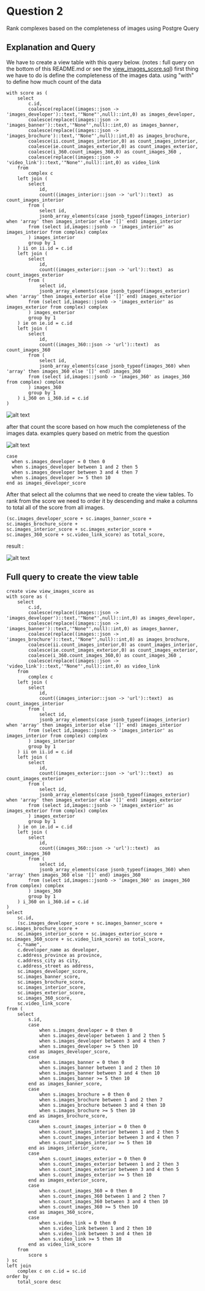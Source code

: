 # Question 2

Rank complexes based on the completeness of images using Postgre Query

## Explanation and Query

We have to create a view table with this query below. (notes : full query on the bottom of this README.md or see the [view_images_score.sql](https://github.com/jodiesamuel/test_spacestock/blob/master/question2/view_images_score.sql))
first thing we have to do is define the completeness of the images data. using "with" to define how much count of the data

```
with score as (
	select 
		c.id,
		coalesce(replace((images::json -> 'images_developer')::text,'"None"',null)::int,0) as images_developer,
		coalesce(replace((images::json -> 'images_banner')::text,'"None"',null)::int,0) as images_banner,
		coalesce(replace((images::json -> 'images_brochure')::text,'"None"',null)::int,0) as images_brochure,
		coalesce(ii.count_images_interior,0) as count_images_interior,
		coalesce(ie.count_images_exterior,0) as count_images_exterior,
		coalesce(i_360.count_images_360,0) as count_images_360 ,
		coalesce(replace((images::json -> 'video_link')::text,'"None"',null)::int,0) as video_link
	from 
		complex c 
	left join (
		select 
			id,
			count((images_interior::json -> 'url')::text)  as count_images_interior
		from (
			select id,
			jsonb_array_elements(case jsonb_typeof(images_interior) when 'array' then images_interior else '[]' end) images_interior
		from (select id,images::jsonb -> 'images_interior' as images_interior from complex) complex 
		) images_interior
		group by 1
	) ii on ii.id = c.id 
	left join (
		select 
			id,
			count((images_exterior::json -> 'url')::text)  as count_images_exterior
		from (
			select id,
			jsonb_array_elements(case jsonb_typeof(images_exterior) when 'array' then images_exterior else '[]' end) images_exterior
		from (select id,images::jsonb -> 'images_exterior' as images_exterior from complex) complex 
		) images_exterior
		group by 1
	) ie on ie.id = c.id 
	left join (
		select 
			id,
			count((images_360::json -> 'url')::text)  as count_images_360
		from (
			select id,
			jsonb_array_elements(case jsonb_typeof(images_360) when 'array' then images_360 else '[]' end) images_360
		from (select id,images::jsonb -> 'images_360' as images_360 from complex) complex 
		) images_360
		group by 1
	) i_360 on i_360.id = c.id 
)
```

![alt text](https://github.com/jodiesamuel/test_spacestock/blob/master/pictures/count_images.png)

after that count the score based on how much the completeness of the images data. examples query based on metric from the question

![alt text](https://github.com/jodiesamuel/test_spacestock/blob/master/pictures/metric.png)

```
case 
  when s.images_developer = 0 then 0
  when s.images_developer between 1 and 2 then 5
  when s.images_developer between 3 and 4 then 7
  when s.images_developer >= 5 then 10
end as images_developer_score
```

After that select all the columns that we need to create the view tables. To rank from the score we need to order it by descending and make a columns to total all of the score from all images.

```
(sc.images_developer_score + sc.images_banner_score + sc.images_brochure_score + 
sc.images_interior_score + sc.images_exterior_score + sc.images_360_score + sc.video_link_score) as total_score,
```

result : 

![alt text](https://github.com/jodiesamuel/test_spacestock/blob/master/pictures/view_images_score.png)

## Full query to create the view table
```
create view view_images_score as 	
with score as (
	select 
		c.id,
		coalesce(replace((images::json -> 'images_developer')::text,'"None"',null)::int,0) as images_developer,
		coalesce(replace((images::json -> 'images_banner')::text,'"None"',null)::int,0) as images_banner,
		coalesce(replace((images::json -> 'images_brochure')::text,'"None"',null)::int,0) as images_brochure,
		coalesce(ii.count_images_interior,0) as count_images_interior,
		coalesce(ie.count_images_exterior,0) as count_images_exterior,
		coalesce(i_360.count_images_360,0) as count_images_360 ,
		coalesce(replace((images::json -> 'video_link')::text,'"None"',null)::int,0) as video_link
	from 
		complex c 
	left join (
		select 
			id,
			count((images_interior::json -> 'url')::text)  as count_images_interior
		from (
			select id,
			jsonb_array_elements(case jsonb_typeof(images_interior) when 'array' then images_interior else '[]' end) images_interior
		from (select id,images::jsonb -> 'images_interior' as images_interior from complex) complex 
		) images_interior
		group by 1
	) ii on ii.id = c.id 
	left join (
		select 
			id,
			count((images_exterior::json -> 'url')::text)  as count_images_exterior
		from (
			select id,
			jsonb_array_elements(case jsonb_typeof(images_exterior) when 'array' then images_exterior else '[]' end) images_exterior
		from (select id,images::jsonb -> 'images_exterior' as images_exterior from complex) complex 
		) images_exterior
		group by 1
	) ie on ie.id = c.id 
	left join (
		select 
			id,
			count((images_360::json -> 'url')::text)  as count_images_360
		from (
			select id,
			jsonb_array_elements(case jsonb_typeof(images_360) when 'array' then images_360 else '[]' end) images_360
		from (select id,images::jsonb -> 'images_360' as images_360 from complex) complex 
		) images_360
		group by 1
	) i_360 on i_360.id = c.id 
)
select 
	sc.id,
	(sc.images_developer_score + sc.images_banner_score + sc.images_brochure_score + 
	sc.images_interior_score + sc.images_exterior_score + sc.images_360_score + sc.video_link_score) as total_score,
	c."name",
	c.developer_name as developer,
	c.address_province as province, 
	c.address_city as city,
	c.address_street as address,
	sc.images_developer_score,
	sc.images_banner_score,
	sc.images_brochure_score,
	sc.images_interior_score,
	sc.images_exterior_score,
	sc.images_360_score,
	sc.video_link_score
from (
	select 
		s.id,
		case 
			when s.images_developer = 0 then 0
			when s.images_developer between 1 and 2 then 5
			when s.images_developer between 3 and 4 then 7
			when s.images_developer >= 5 then 10
		end as images_developer_score,
		case 
			when s.images_banner = 0 then 0
			when s.images_banner between 1 and 2 then 10
			when s.images_banner between 3 and 4 then 10
			when s.images_banner >= 5 then 10
		end as images_banner_score,
		case 
			when s.images_brochure = 0 then 0
			when s.images_brochure between 1 and 2 then 7
			when s.images_brochure between 3 and 4 then 10
			when s.images_brochure >= 5 then 10
		end as images_brochure_score,
		case 
			when s.count_images_interior = 0 then 0
			when s.count_images_interior between 1 and 2 then 5
			when s.count_images_interior between 3 and 4 then 7
			when s.count_images_interior >= 5 then 10
		end as images_interior_score,
		case 
			when s.count_images_exterior = 0 then 0
			when s.count_images_exterior between 1 and 2 then 3
			when s.count_images_exterior between 3 and 4 then 5
			when s.count_images_exterior >= 5 then 10
		end as images_exterior_score,
		case 
			when s.count_images_360 = 0 then 0
			when s.count_images_360 between 1 and 2 then 7
			when s.count_images_360 between 3 and 4 then 10
			when s.count_images_360 >= 5 then 10
		end as images_360_score,
		case 
			when s.video_link = 0 then 0
			when s.video_link between 1 and 2 then 10
			when s.video_link between 3 and 4 then 10
			when s.video_link >= 5 then 10
		end as video_link_score
	from 
		score s 
) sc 
left join 
	complex c on c.id = sc.id
order by 
	total_score desc
```
